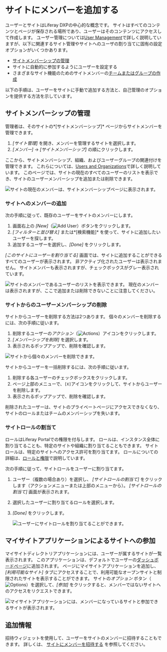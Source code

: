 # サイトにメンバーを追加する

ユーザーとサイトはLiferay DXPの中心的な概念です。 サイトはすべてのコンテンツとページが保存される場所であり、ユーザーはそのコンテンツにアクセスして作成します。 ユーザー管理については[User Management](../../../users-and-permissions.md)で詳しく説明していますが、以下に関連するサイト管理やサイトへのユーザの割り当てに固有の設定オプションがいくつかあります。

  - [サイトメンバーシップの管理](#managing-site-membership)
  - サイトに自動的に参加するようにユーザーを設定する
  - さまざまなサイト機能のためのサイトメンバーの[チームまたはグループの作成](./creating-teams-for-sites.md)

以下の手順は、ユーザーをサイトに手動で追加する方法と、自己管理のオプションを提供する方法を示しています。

## サイトメンバーシップの管理

管理者は、そのサイトの*[サイトメンバーシップ]* ページからサイトメンバーを管理できます。

1.  *[サイト管理]* を開き、メンバーを管理するサイトを選択します。
2.  *[メンバー]* → *[サイトメンバーシップ]* の順にクリックします。

ここから、サイトメンバーシップ、組織、およびユーザーグループの関連付けを管理できます。 これらについては、[Users and Organizations](../../../users-and-permissions.md)で詳しく説明しています。 このページでは、サイトの現在のすべてのユーザーのリストを表示でき、サイトのユーザーメンバーシップを追加または削除できます。

![サイトの現在のメンバーは、サイトメンバーシップページに表示されます。](./adding-members-to-sites/images/01.png)

### サイトへのメンバーの追加

次の手順に従って、既存のユーザーをサイトのメンバーにします。

1.  画面右上の *[New]*（![Add User](../../../images/icon-add.png)）ボタンをクリックします。
2.  *[フィルターと並び替え]* または*[検索機能]* を使って、サイトに追加したいユーザーを探します。
3.  追加するユーザーを選択し、*[Done]* をクリックします。

*[このサイトにユーザーを割り当てる]* 画面では、サイトに追加することができるすべてのユーザーが表示されます。 非アクティブ化されたユーザーは表示されません。 サイトメンバーも表示されますが、チェックボックスがグレー表示されています。

![サイトのメンバーであるユーザーのリストを表示できます。 現在のメンバーは表示されますが、ここで追加または削除できないことに注意してください。](./adding-members-to-sites/images/02.png)

### サイトからのユーザーメンバーシップの削除

サイトからユーザーを削除する方法は2つあります。 個々のメンバーを削除するには、次の手順に従います。

1.  削除するユーザーの*アクション*（![Actions](../../../images/icon-actions.png)）アイコンをクリックします。
2.  *[メンバーシップを削除]* を選択します。
3.  表示されるポップアップで、削除を確認します。

![サイトから個々のメンバーを削除できます。](./adding-members-to-sites/images/03.png)

サイトからユーザーを一括削除するには、次の手順に従います。

1.  削除する各ユーザーのチェックボックスをクリックします。
2.  ページ上部のメニューで、`[X]`アイコンをクリックして、サイトからユーザーを削除します。
3.  表示されるポップアップで、削除を確認します。

削除されたユーザーは、サイトのプライベートページにアクセスできなくなり、サイトのロールまたはチームのメンバーシップを失います。

### サイトロールの割当て

ロールはLiferay Portalでの権限を付与します。 ロールは、インスタンス全体に割り当てることも、特定のサイトや組織に割り当てることもできます。 サイトロールは、特定のサイトへのアクセス許可を割り当てます。 ロールについての詳細は、[ロールと権限](../../../users-and-permissions/roles-and-permissions/understanding-roles-and-permissions.md)で説明しています。

次の手順に従って、サイトロールをユーザーに割り当てます。

1.  ユーザー（複数の場合あり）を選択し、 *[サイトロールの割当て]* をクリックします（アクションメニューまたは上部のメニューから）。 *[サイトロールの割当て]* 画面が表示されます。

2.  選択したユーザーに割り当てるロールを選択します。

3.  *[Done]* をクリックします。

    ![ユーザーにサイトロールを割り当てることができます。](./adding-members-to-sites/images/04.png)

## マイサイトアプリケーションによるサイトへの参加

マイサイトディレクトリアプリケーションには、ユーザーが属するサイトが一覧表示されます。 このアプリケーションは、デフォルトでユーザーの[ダッシュボードページ](../managing-personal-sites.md)に追加されます。 ページにマイサイトアプリケーションを追加し、*[利用可能なサイト]* タブにアクセスすることで、利用可能なオープンサイトと制限されたサイトを表示することができます。 サイトの*オプション* ボタン（![Options](../../../images/icon-actions.png)）を選択して、*[参加]* をクリックすると、メンバーではないサイトへのアクセスをリクエストできます。

![マイサイトアプリケーションには、メンバーになっているサイトと参加できるサイトが表示されます。](./adding-members-to-sites/images/05.png)

## 追加情報

招待ウィジェットを使用して、ユーザーをサイトのメンバーに招待することもできます。 詳しくは、 [サイトにメンバーを招待する](./inviting-members-to-your-site.md) を参照してください。
